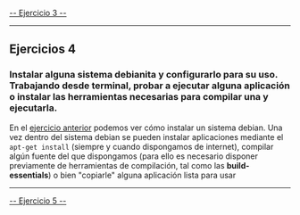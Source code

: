 [-- Ejercicio 3 --](./ejercicio03.md)

------------------


## Ejercicios 4

### Instalar alguna sistema debianita y configurarlo para su uso. Trabajando desde terminal, probar a ejecutar alguna aplicación o instalar las herramientas necesarias para compilar una y ejecutarla.

En el [ejercicio anterior](./ejercicio03.md) podemos ver cómo instalar un sistema debian. Una vez dentro del sistema debian se pueden instalar aplicaciones mediante el `apt-get install` (siempre y cuando dispongamos de internet), compilar algún fuente del que dispongamos (para ello es necesario disponer previamente de herramientas de compilación, tal como las **build-essentials**) o bien "copiarle" alguna aplicación lista para usar


------------------

[-- Ejercicio 5 --](./ejercicio05.md)
